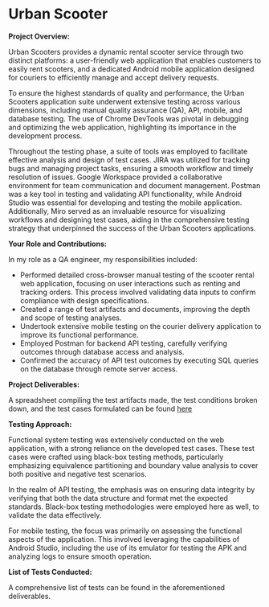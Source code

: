 # Urban Scooter

**Project Overview:**

Urban Scooters provides a dynamic rental scooter service through two distinct platforms: a user-friendly web application that enables customers to easily rent scooters, and a dedicated Android mobile application designed for couriers to efficiently manage and accept delivery requests. 

To ensure the highest standards of quality and performance, the Urban Scooters application suite underwent extensive testing across various dimensions, including manual quality assurance (QA), API, mobile, and database testing. The use of Chrome DevTools was pivotal in debugging and optimizing the web application, highlighting its importance in the development process. 

Throughout the testing phase, a suite of tools was employed to facilitate effective analysis and design of test cases. JIRA was utilized for tracking bugs and managing project tasks, ensuring a smooth workflow and timely resolution of issues. Google Workspace provided a collaborative environment for team communication and document management. Postman was a key tool in testing and validating API functionality, while Android Studio was essential for developing and testing the mobile application. Additionally, Miro served as an invaluable resource for visualizing workflows and designing test cases, aiding in the comprehensive testing strategy that underpinned the success of the Urban Scooters applications.

**Your Role and Contributions:**

In my role as a QA engineer, my responsibilities included:
- Performed detailed cross-browser manual testing of the scooter rental web application, focusing on user interactions such as renting and tracking orders. This process involved validating data inputs to confirm compliance with design specifications.
- Created a range of test artifacts and documents, improving the depth and scope of testing analyses.
- Undertook extensive mobile testing on the courier delivery application to improve its functional performance.
- Employed Postman for backend API testing, carefully verifying outcomes through database access and analysis.
- Confirmed the accuracy of API test outcomes by executing SQL queries on the database through remote server access.

**Project Deliverables:**

A spreadsheet compiling the test artifacts made, the test conditions broken down, and the test cases formulated can be found [here](https://docs.google.com/spreadsheets/d/11zB8FIhZp9HBdeWp8Xd0lkipM0xKuGC1/edit?usp=sharing&ouid=117504763605059948253&rtpof=true&sd=true)

**Testing Approach:**

Functional system testing was extensively conducted on the web application, with a strong reliance on the developed test cases. These test cases were crafted using black-box testing methods, particularly emphasizing equivalence partitioning and boundary value analysis to cover both positive and negative test scenarios.

In the realm of API testing, the emphasis was on ensuring data integrity by verifying that both the data structure and format met the expected standards. Black-box testing methodologies were employed here as well, to validate the data effectively.

For mobile testing, the focus was primarily on assessing the functional aspects of the application. This involved leveraging the capabilities of Android Studio, including the use of its emulator for testing the APK and analyzing logs to ensure smooth operation.

**List of Tests Conducted:**

A comprehensive list of tests can be found in the aforementioned deliverables.


